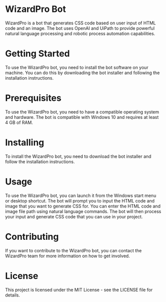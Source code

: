 # WizardPro Bot
WizardPro is a bot that generates CSS code based on user input of HTML code and an image. The bot uses OpenAI and UiPath to provide powerful natural language processing and robotic process automation capabilities.

# Getting Started
To use the WizardPro bot, you need to install the bot software on your machine. You can do this by downloading the bot installer and following the installation instructions.

# Prerequisites
To use the WizardPro bot, you need to have a compatible operating system and hardware. The bot is compatible with Windows 10 and requires at least 4 GB of RAM.

# Installing
To install the WizardPro bot, you need to download the bot installer and follow the installation instructions.

# Usage
To use the WizardPro bot, you can launch it from the Windows start menu or desktop shortcut. The bot will prompt you to input the HTML code and image that you want to generate CSS for. You can enter the HTML code and image file path using natural language commands. The bot will then process your input and generate CSS code that you can use in your project.

# Contributing
If you want to contribute to the WizardPro bot, you can contact the WizardPro team for more information on how to get involved.

# License
This project is licensed under the MIT License - see the LICENSE file for details.
